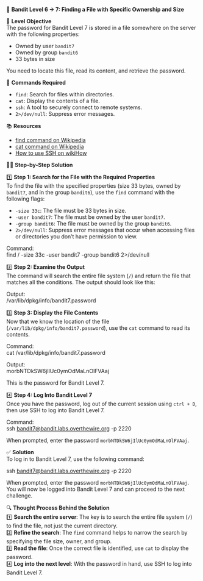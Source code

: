 🏁 **Bandit Level 6 -> 7: Finding a File with Specific Ownership and Size**

🎯 **Level Objective**  
The password for Bandit Level 7 is stored in a file somewhere on the server with the following properties:

- Owned by user `bandit7`
- Owned by group `bandit6`
- 33 bytes in size

You need to locate this file, read its content, and retrieve the password.

🔧 **Commands Required**

- `find`: Search for files within directories.
- `cat`: Display the contents of a file.
- `ssh`: A tool to securely connect to remote systems.
- `2>/dev/null`: Suppress error messages.

📚 **Resources**

- [find command on Wikipedia](<https://en.wikipedia.org/wiki/Find_(Unix)>)
- [cat command on Wikipedia](<https://en.wikipedia.org/wiki/Cat_(Unix)>)
- [How to use SSH on wikiHow](https://www.wikihow.com/Use-SSH)

🧑‍💻 **Step-by-Step Solution**

1️⃣ **Step 1: Search for the File with the Required Properties**  
To find the file with the specified properties (size 33 bytes, owned by `bandit7`, and in the group `bandit6`), use the `find` command with the following flags:

- `-size 33c`: The file must be 33 bytes in size.
- `-user bandit7`: The file must be owned by the user `bandit7`.
- `-group bandit6`: The file must be owned by the group `bandit6`.
- `2>/dev/null`: Suppress error messages that occur when accessing files or directories you don’t have permission to view.

Command:  
find / -size 33c -user bandit7 -group bandit6 2>/dev/null

2️⃣ **Step 2: Examine the Output**  
The command will search the entire file system (`/`) and return the file that matches all the conditions. The output should look like this:

Output:  
/var/lib/dpkg/info/bandit7.password

3️⃣ **Step 3: Display the File Contents**  
Now that we know the location of the file (`/var/lib/dpkg/info/bandit7.password`), use the `cat` command to read its contents.

Command:  
cat /var/lib/dpkg/info/bandit7.password

Output:  
morbNTDkSW6jIlUc0ymOdMaLnOlFVAaj

This is the password for Bandit Level 7.

4️⃣ **Step 4: Log Into Bandit Level 7**  
Once you have the password, log out of the current session using `ctrl + D`, then use SSH to log into Bandit Level 7.

Command:  
ssh bandit7@bandit.labs.overthewire.org -p 2220

When prompted, enter the password `morbNTDkSW6jIlUc0ymOdMaLnOlFVAaj`.

✅ **Solution**  
To log in to Bandit Level 7, use the following command:

ssh bandit7@bandit.labs.overthewire.org -p 2220

When prompted, enter the password `morbNTDkSW6jIlUc0ymOdMaLnOlFVAaj`. You will now be logged into Bandit Level 7 and can proceed to the next challenge.

🔍 **Thought Process Behind the Solution**  
1️⃣ **Search the entire server**: The key is to search the entire file system (`/`) to find the file, not just the current directory.  
2️⃣ **Refine the search**: The `find` command helps to narrow the search by specifying the file size, owner, and group.  
3️⃣ **Read the file**: Once the correct file is identified, use `cat` to display the password.  
4️⃣ **Log into the next level**: With the password in hand, use SSH to log into Bandit Level 7.
